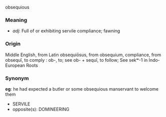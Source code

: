 obsequious
### Meaning
+ _adj_: Full of or exhibiting servile compliance; fawning

### Origin

Middle English, from Latin obsequiōsus, from obsequium, compliance, from obsequī, to comply : ob-, to; see ob- + sequī, to follow; See sekʷ-1 in Indo-European Roots

### Synonym

__eg__: he had expected a butler or some obsequious manservant to welcome them

+ SERVILE
+ opposite(s): DOMINEERING


